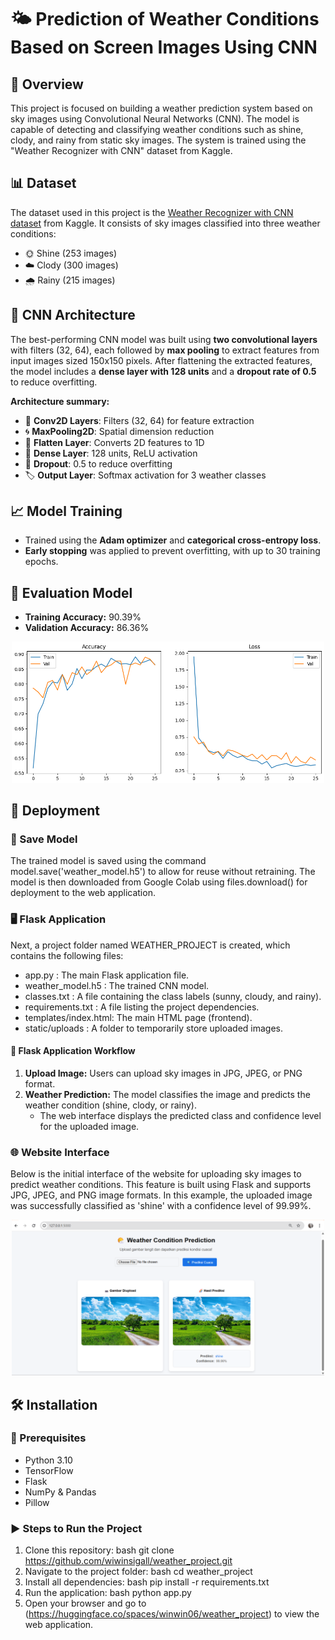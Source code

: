 # 🌤️ Prediction of Weather Conditions Based on Screen Images Using CNN

## 🧭 Overview
This project is focused on building a weather prediction system based on sky images using Convolutional Neural Networks (CNN). The model is capable of detecting and classifying weather conditions such as shine, clody, and rainy from static sky images. The system is trained using the "Weather Recognizer with CNN" dataset from Kaggle.

## 📊 Dataset 
The dataset used in this project is the [Weather Recognizer with CNN dataset](https://www.kaggle.com/datasets/abhay06102003/weather-recognizer-with-cnn) from Kaggle. It consists of sky images classified into three weather conditions:
- 🌞 Shine (253 images)
- ☁️ Clody (300 images)
- 🌧️ Rainy (215 images)
 
## 🧠 CNN Architecture
The best-performing CNN model was built using **two convolutional layers** with filters (32, 64), each followed by **max pooling** to extract features from input images sized 150x150 pixels. After flattening the extracted features, the model includes a **dense layer with 128 units** and a **dropout rate of 0.5** to reduce overfitting.

**Architecture summary:**
- 🧩 **Conv2D Layers**: Filters (32, 64) for feature extraction
- 🌀 **MaxPooling2D**: Spatial dimension reduction
- 🧱 **Flatten Layer**: Converts 2D features to 1D
- 🔢 **Dense Layer**: 128 units, ReLU activation
- 🧯 **Dropout**: 0.5 to reduce overfitting
- 🏷️ **Output Layer**: Softmax activation for 3 weather classes

## 📈 Model Training
- Trained using the **Adam optimizer** and **categorical cross-entropy loss**.
- **Early stopping** was applied to prevent overfitting, with up to 30 training epochs.

## 🧪 Evaluation Model 
- **Training Accuracy:** 90.39%
- **Validation Accuracy:**  86.36%

<div style="text-align: center;">
    <img src="assets/result.png" alt="Training and Validation Results" width="500"/>
</div>

## 🚀 Deployment
### 💾 Save Model
The trained model is saved using the command model.save('weather_model.h5') to allow for reuse without retraining. The model is then downloaded from Google Colab using files.download() for deployment to the web application.

### 🖥️ Flask Application 
Next, a project folder named WEATHER_PROJECT is created, which contains the following files:
- app.py              : The main Flask application file.
- weather_model.h5    : The trained CNN model.
- classes.txt         : A file containing the class labels (sunny, cloudy, and rainy).
- requirements.txt    : A file listing the project dependencies.
- templates/index.html: The main HTML page (frontend).
- static/uploads      : A folder to temporarily store uploaded images.

#### 🔁 Flask Application Workflow
1. **Upload Image:** Users can upload sky images in JPG, JPEG, or PNG format.
2. **Weather Prediction:** The model classifies the image and predicts the weather condition (shine, clody, or rainy).
   - The web interface displays the predicted class and confidence level for the uploaded image.

### 🌐 Website Interface 
Below is the initial interface of the website for uploading sky images to predict weather conditions. This feature is built using Flask and supports JPG, JPEG, and PNG image formats. In this example, the uploaded image was successfully classified as 'shine' with a confidence level of 99.99%.
<div style="text-align: center;">
    <img src="assets/web.png" alt="Website Interface" width="500"/>
</div>

## 🛠️ Installation
### 📌 Prerequisites
- Python 3.10
- TensorFlow
- Flask
- NumPy & Pandas
- Pillow

### ▶️ Steps to Run the Project
1. Clone this repository:
   bash
   git clone https://github.com/wiwinsigall/weather_project.git
2. Navigate to the project folder:
   bash
   cd weather_project
3. Install all dependencies:
   bash
   pip install -r requirements.txt
4. Run the application:
   bash
   python app.py
5. Open your browser and go to (https://huggingface.co/spaces/winwin06/weather_project) to view the web application.

   
